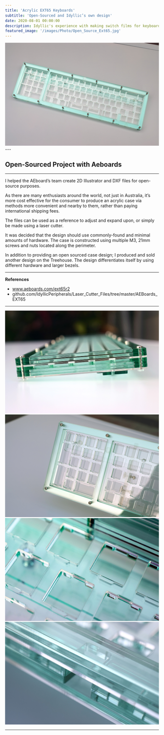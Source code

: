 ```yaml
---
title: 'Acrylic EXT65 Keyboards'
subtitle: 'Open-Sourced and Idyllic’s own design'
date: 2020-08-01 00:00:00
description: Idyllic's experience with making switch films for keyboard switches, using laser processing.
featured_image: '/images/Photo/Open_Source_Ext65.jpg'
---
```

<div class="gallery2" data-columns="1">
	<img src="/images/Photo/Open_Source_Ext65.jpg">
</div>
--- 

##   Open-Sourced Project with Aeboards 
---

I helped the AEboard’s team create 2D Illustrator and DXF files for open-source purposes. 

As there are many enthusiasts around the world, not just in Australia, it’s more cost effective for the consumer to produce an acrylic case via methods more convenient and nearby to them, rather than paying international shipping fees. 

The files can be used as a reference to adjust and expand upon, or simply be made using a laser cutter. 

It was decided that the design should use commonly-found and minimal amounts of hardware. The case is constructed using multiple M3, 21mm screws and nuts located along the perimeter.

In addition to providing an open sourced case design; I produced and sold another design on the Treehouse. The design differentiates itself by using different hardware and larger bezels. 

---
**References**
* www.aeboards.com/ext65r2
* github.com/IdyllicPeripherals/Laser_Cutter_Files/tree/master/AEBoards_EXT65

--- 

<div class="gallery" data-columns="2">
	<img src="/images/Photo/Open_Source_Ext65 (3).jpg">
	<img src="/images/Photo/Open_Source_Ext65 (2).jpg">
	<img src="/images/Photo/Open_Source_Ext65 (5).jpg">
	<img src="/images/Photo/Open_Source_Ext65 (4).jpg">
</div>

---